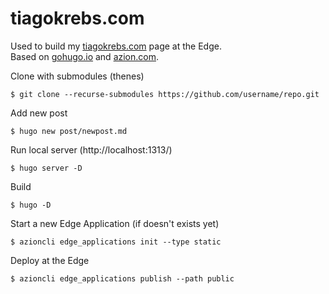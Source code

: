 # tiagokrebs.com

Used to build my [tiagokrebs.com](https://tiagokrebs.com) page at the Edge.  
Based on [gohugo.io](https://gohugo.io) and [azion.com](http://azion.com).

Clone with submodules (thenes)
```
$ git clone --recurse-submodules https://github.com/username/repo.git
```

Add new post
```
$ hugo new post/newpost.md
```

Run local server (http://localhost:1313/)
```
$ hugo server -D
```

Build
```
$ hugo -D
```

Start a new Edge Application (if doesn't exists yet)
```
$ azioncli edge_applications init --type static
```

Deploy at the Edge
```
$ azioncli edge_applications publish --path public
```